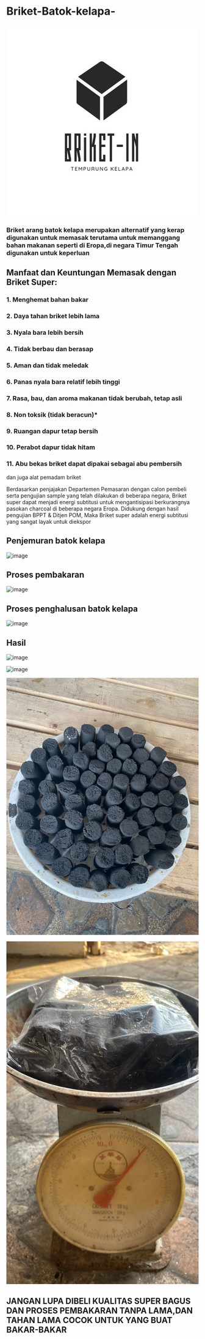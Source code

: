 # Briket-Batok-kelapa-

![image](https://github.com/projectsejahtera/Briket-Batok-kelapa-/blob/main/IMG-20231218-WA0006.jpg)



### Briket arang batok kelapa merupakan alternatif yang kerap digunakan untuk memasak terutama untuk memanggang bahan makanan seperti di Eropa,di negara Timur Tengah digunakan untuk keperluan

## Manfaat dan Keuntungan Memasak dengan Briket Super:

### 1. Menghemat bahan bakar
### 2. Daya tahan briket lebih lama
### 3. Nyala bara lebih bersih
### 4. Tidak berbau dan berasap
### 5. Aman dan tidak meledak
### 6. Panas nyala bara relatif lebih tinggi
### 7. Rasa, bau, dan aroma makanan tidak berubah, tetap asli
### 8. Non toksik (tidak beracun)*
### 9. Ruangan dapur tetap bersih
### 10. Perabot dapur tidak hitam
### 11. Abu bekas briket dapat dipakai sebagai abu pembersih
 dan juga alat pemadam briket

Berdasarkan penjajakan Departemen Pemasaran dengan calon
pembeli serta pengujian sample yang telah dilakukan di beberapa
negara, Briket super dapat menjadi energi subtitusi untuk
mengantisipasi berkurangnya pasokan charcoal di beberapa negara Eropa.
Didukung dengan hasil pengujian BPPT & Ditjen POM, Maka
Briket super adalah energi subtitusi yang sangat layak untuk
diekspor

## Penjemuran batok kelapa

![image](https://github.com/projectsejahtera/Briket-Batok-kelapa-/assets/154112517/d16a5dda-91b4-468f-a336-74ae457a91e0)

## Proses pembakaran

![image](https://github.com/projectsejahtera/Briket-Batok-kelapa-/assets/154112517/00e85342-0dc8-416b-88b1-11a1c8a8126b)

## Proses penghalusan batok kelapa

![image](https://github.com/projectsejahtera/Briket-Batok-kelapa-/assets/154112517/52eb36f2-9fa4-4796-8852-7a649bc9337b)


## Hasil


![image](https://github.com/projectsejahtera/Briket-Batok-kelapa-/assets/154112517/dc0dbf52-ee6b-4250-b35a-d436cb37b4e9)


![image](https://github.com/projectsejahtera/Briket-Batok-kelapa-/assets/154112517/d3c9e235-2552-4748-9863-9ecc59a1e7e5)


![image](https://github.com/projectsejahtera/Briket-Batok-kelapa-/blob/main/IMG-20231219-WA0013.jpg)

![image](https://github.com/projectsejahtera/Briket-Batok-kelapa-/blob/main/IMG-20231220-WA0009.jpg)

## JANGAN LUPA DIBELI KUALITAS SUPER BAGUS DAN PROSES PEMBAKARAN TANPA LAMA,DAN TAHAN LAMA COCOK UNTUK YANG BUAT BAKAR-BAKAR
